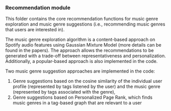 ### Recommendation module
This folder contains the core recommendation functions for music genre exploration 
and music genre suggestions (i.e., recommending music genres that users are interested in). 

The music genre exploration algorithm is a content-based approach 
on Spotify audio features using Gaussian Mixture Model (more details can be found in the papers). 
The approach allows the recommendations to be generated with a trade-off between representativeness and personalization.
Additionally, a popular-based approach is also implemented in the code.



Two music genre suggestion approaches are implemented in the code:

1. Genre suggestions based on the cosine similarity of the individual user profile (represented by tags listened by the user) 
and the music genre (represented by tags associated with the genre), 
2. Genre suggestions based on Personalized Page Rank, which finds music genres 
   in a tag-based graph that are relevant to a user